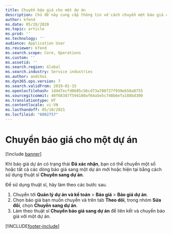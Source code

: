 ```yaml
---
title: Chuyển báo giá cho một dự án
description: Chủ đề này cung cấp thông tin về cách chuyển một báo giá cho một dự án mới hoặc hiện có.
author: kfend
ms.date: 05/28/2020
ms.topic: article
ms.prod: ''
ms.technology: ''
audience: Application User
ms.reviewer: kfend
ms.search.scope: Core, Operations
ms.custom: ''
ms.assetid: ''
ms.search.region: Global
ms.search.industry: Service industries
ms.author: andchoi
ms.dyn365.ops.version: 7
ms.search.validFrom: 2019-01-15
ms.openlocfilehash: 1d4d7ecfd8685c56cd73a780727f939eb58a8755
ms.sourcegitcommit: 40f68387f594180af64a5e5c748b6efa188bd300
ms.translationtype: HT
ms.contentlocale: vi-VN
ms.lasthandoff: 05/10/2021
ms.locfileid: "6002757"
---
```

# <a name="transfer-a-quotation-to-a-project"></a>Chuyển báo giá cho một dự án

[!include [banner](../includes/banner.md)]

Khi báo giá dự án có trạng thái **Đã xác nhận**, bạn có thể chuyển một số hoặc tất cả các dòng báo giá sang một dự án mới hoặc hiện tại bằng cách sử dụng thuật sĩ **Chuyển sang dự án**. 

Để sử dụng thuật sĩ, hãy làm theo các bước sau.

1. Chuyển tới **Quản lý dự án và kế toán** > **Báo giá** > **Báo giá dự án**.
2. Chọn báo giá bạn muốn chuyển và trên tab **Theo dõi**, trong nhóm **Sửa đổi**, chọn **Chuyển sang dự án**.
3. Làm theo thuật sĩ **Chuyển báo giá sang dự án** để liên kết và chuyển báo giá với một dự án.


[!INCLUDE[footer-include](../includes/footer-banner.md)]